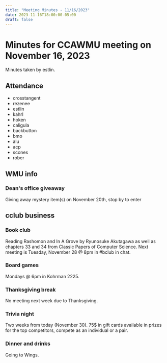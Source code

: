 ```yaml
---
title: "Meeting Minutes - 11/16/2023"
date: 2023-11-16T18:00:00-05:00
draft: false
---
```


# Minutes for CCAWMU meeting on November 16, 2023
Minutes taken by estlin.

## Attendance
* crosstangent
* rezenee
* estlin
* kahrl
* hoken
* caligula
* backbutton
* bmo
* alu
* acp
* scones
* rober

## WMU info

### Dean's office giveaway
Giving away mystery item(s) on November 20th, stop by to enter

## cclub business

### Book club
Reading Rashomon and In A Grove by Ryunosuke Akutagawa as well as chapters 33 and 34 from Classic Papers of Computer Science. Next meeting is Tuesday, November 28 @ 8pm in #bclub in chat. 

### Board games
Mondays @ 6pm in Kohrman 2225.

### Thanksgiving break
No meeting next week due to Thanksgiving. 

### Trivia night
Two weeks from today (November 30). 75$ in gift cards available in prizes for the top competitors, compete as an individual or a pair. 

### Dinner and drinks
Going to Wings. 
